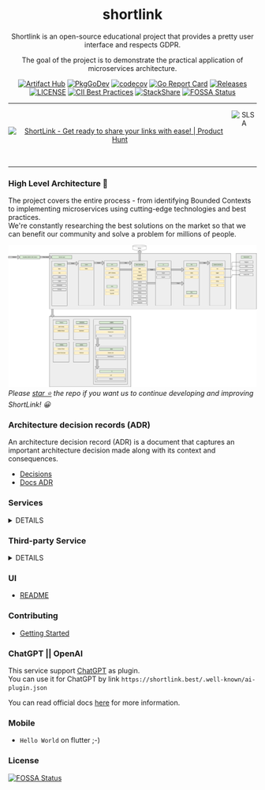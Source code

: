 <div align="center">

# shortlink 

Shortlink is an open-source educational project that provides a pretty user interface and respects GDPR. 

The goal of the project is to demonstrate the practical application of microservices architecture.

[![Artifact Hub](https://img.shields.io/endpoint?url=https://artifacthub.io/badge/repository/shortlink)](https://artifacthub.io/packages/search?repo=shortlink)
[![PkgGoDev](https://pkg.go.dev/badge/mod/github.com/shortlink-org/shortlink)](https://pkg.go.dev/mod/github.com/shortlink-org/shortlink)
[![codecov](https://codecov.io/gh/shortlink-org/shortlink/branch/main/graph/badge.svg?token=Wxz5bI4QzF)](https://codecov.io/gh/shortlink-org/shortlink)
[![Go Report Card](https://goreportcard.com/badge/github.com/shortlink-org/shortlink)](https://goreportcard.com/report/github.com/shortlink-org/shortlink)
[![Releases](https://img.shields.io/github/release-pre/shortlink-org/shortlink.svg)](https://github.com/shortlink-org/shortlink/releases)
[![LICENSE](https://img.shields.io/github/license/shortlink-org/shortlink.svg)](https://github.com/shortlink-org/shortlink/blob/main/LICENSE)
[![CII Best Practices](https://bestpractices.coreinfrastructure.org/projects/3510/badge)](https://bestpractices.coreinfrastructure.org/projects/3510)
[![StackShare](http://img.shields.io/badge/tech-stack-0690fa.svg?style=flat)](https://stackshare.io/shortlink-org/shortlink)
[![FOSSA Status](https://app.fossa.com/api/projects/custom%2B396%2Fgithub.com%2Fshortlink-org%2Fshortlink.svg?type=shield)](https://app.fossa.com/projects/custom%2B396%2Fgithub.com%2Fshortlink-org%2Fshortlink?ref=badge_shield)

<hr />

<div style="align-items: center; display: flex;">
  <a href="https://www.producthunt.com/posts/shortlink-2?utm_source=badge-featured&utm_medium=badge&utm_souce=badge-shortlink&#0045;2" target="_blank"><img src="https://api.producthunt.com/widgets/embed-image/v1/featured.svg?post_id=374140&theme=light" alt="ShortLink - Get&#0032;ready&#0032;to&#0032;share&#0032;your&#0032;links&#0032;with&#0032;ease&#0033; | Product Hunt" style="width: 250px; height: 54px;" width="250" height="54" /></a>
  <img height="100px" src="https://slsa.dev/images/SLSA-Badge-full-level1.svg" alt="SLSA">
</div>

</div>
<hr />

### High Level Architecture 🚀

The project covers the entire process - from identifying Bounded Contexts to implementing microservices using
cutting-edge technologies and best practices.  
We're constantly researching the best solutions on the market so that we can benefit our
community and solve a problem for millions of people.

![shortlink-architecture](./docs/shortlink-architecture.png)
_Please [star ⭐](https://github.com/shortlink-org/shortlink/stargazers) the repo if you want us to continue developing and improving ShortLink! 😀_


### Architecture decision records (ADR)

An architecture decision record (ADR) is a document that captures an important architecture decision 
made along with its context and consequences.

+ [Decisions](./docs/ADR/decisions)
+ [Docs ADR](https://github.com/joelparkerhenderson/architecture-decision-record)

### Services

<details><summary>DETAILS</summary>
<p>

| Bounded Context       | Service          | Description                                                                       | Language/Framework | Docs                                                                        | Status                                                                                                                                                                  |
|-----------------------|------------------|-----------------------------------------------------------------------------------|--------------------|-----------------------------------------------------------------------------|-------------------------------------------------------------------------------------------------------------------------------------------------------------------------|
| API Boundary          | api-cloudevents  | Internal GateWay                                                                  | Go                 | [docs](./internal/services/api-gateway/README.md)                           | [![App Status](https://argo.shortlink.best/api/badge?name=shortlink-api-cloudevents&revision=true)](https://argo.shortlink.best/applications/shortlink-api-cloudevents) |
| API Boundary          | api-graphql      | Internal GateWay                                                                  | Go                 | [docs](./internal/services/api-gateway/README.md)                           | [![App Status](https://argo.shortlink.best/api/badge?name=shortlink-api-graphql&revision=true)](https://argo.shortlink.best/applications/shortlink-api-graphql)         |
| API Boundary          | api-grpc-web     | Internal GateWay                                                                  | Go                 | [docs](./internal/services/api-gateway/README.md)                           | [![App Status](https://argo.shortlink.best/api/badge?name=shortlink-api-grpc-web&revision=true)](https://argo.shortlink.best/applications/shortlink-api-grpc-web)       |
| API Boundary          | api-http         | Internal GateWay                                                                  | Go                 | [docs](./internal/services/api-gateway/README.md)                           | [![App Status](https://argo.shortlink.best/api/badge?name=shortlink-api-http&revision=true)](https://argo.shortlink.best/applications/shortlink-api-http)               |
| API Boundary          | api-ws           | Websocket service                                                                 | Go                 | [docs](./internal/services/api-gateway/gateways/ws/README.md)               | [![App Status](https://argo.shortlink.best/api/badge?name=shortlink-api-ws&revision=true)](https://argo.shortlink.best/applications/shortlink-api-ws)                   |
| API Boundary          | bff-web          | BFF for web                                                                       | Go                 | [docs](./internal/services/bff-web/README.md)                               | [![App Status](https://argo.shortlink.best/api/badge?name=shortlink-bff-web&revision=true)](https://argo.shortlink.best/applications/shortlink-bff-web)                 |
| Payment Boundary      | billing          | Billing service                                                                   | Go                 | [docs](./internal/services/billing/README.md)                               | [![App Status](https://argo.shortlink.best/api/badge?name=shortlink-billing&revision=true)](https://argo.shortlink.best/applications/shortlink-billing)                 |
| Payment Boundary      | wallet           | Wallet service                                                                    | Go (Solidity)      | [docs](./internal/services/wallet/README.md)                                |                                                                                                                                                                         |
| Notification Boundary | bot              | Telegram bot                                                                      | JAVA               | [docs](./internal/services/bot/README.md)                                   |                                                                                                                                                                         |                                                                    
| Notification Boundary | newsletter       | Newsletter service                                                                | Rust               | [docs](./internal/services/newsletter/README.md)                            | [![App Status](https://argo.shortlink.best/api/badge?name=shortlink-newsletter&revision=true)](https://argo.shortlink.best/applications/shortlink-newsletter)           |                                                              
| Notification Boundary | notify           | Send notify to smtp, slack, telegram                                              | Go                 | [docs](./internal/services/notify/README.md)                                | [![App Status](https://argo.shortlink.best/api/badge?name=shortlink-notify&revision=true)](https://argo.shortlink.best/applications/shortlink-notify)                   |                                                                  
| Chat Boundary         | chat             | Chat service                                                                      | Elixir (Phoenix)   | [docs](./internal/services/chat/README.md)                                  | [![App Status](https://argo.shortlink.best/api/badge?name=shortlink-chat&revision=true)](https://argo.shortlink.best/applications/shortlink-chat)                       |                                                                   
| Integration Boundary  | chrome-extension | Chrome extension                                                                  | JavaScript         | [docs](./internal/extension/chrome-extension/README.md)                     |                                                                                                                                                                         |                                                                         
| Integration Boundary  | ai-plugin        | ChatGPT plugin                                                                    | JSON               | [docs](./ui/nx-monorepo/packages/landing/public/.well-known/ai-plugin.json) |                                                                                                                                                                         |
| ShortDB Boundary      | shortdb          | Custom database                                                                   | Go                 | [docs](./internal/services/shortdb/README.md)                               | [![App Status](https://argo.shortlink.best/api/badge?name=shortldb&revision=true)](https://argo.shortlink.best/applications/shortldb)                                   |                                                                          
| ShortDB Boundary      | shortdb-operator | Kubernetes Operator for [shortdb](./internal/services/shortdb/README.md) database | Go                 | [docs](./internal/services/shortdb-operator/README.md)                      | [![App Status](https://argo.shortlink.best/api/badge?name=shortldb-operator&revision=true)](https://argo.shortlink.best/applications/shortldb-operator)                 |                                                                 
| Platform Boundary     | csi              | CSI example                                                                       | Go                 | [docs](./internal/services/csi/README.md)                                   | [![App Status](https://argo.shortlink.best/api/badge?name=shortlink-csi&revision=true)](https://argo.shortlink.best/applications/shortlink-csi)                         |                                                                     
| Platform Boundary     | logger           | Logger service                                                                    | Go                 | [docs](./internal/services/logger/README.md)                                | [![App Status](https://argo.shortlink.best/api/badge?name=shortlink-logger&revision=true)](https://argo.shortlink.best/applications/shortlink-logger)                   |                                                                  
| Platform Boundary     | shortctl         | Shortlink CLI                                                                     | Go                 | [docs](./internal/services/cli/README.md)                                   |                                                                                                                                                                         |                                                                   
| Link Boundary         | link             | Link service                                                                      | Go                 | [docs](./internal/services/api-gateway/README.md)                           | [![App Status](https://argo.shortlink.best/api/badge?name=shortlink-link&revision=true)](https://argo.shortlink.best/applications/shortlink-link)                       |                                                                    
| Link Boundary         | proxy            | Proxy service for redirect to original URL                                        | TypeScript         | [docs](./internal/services/proxy/README.md)                                 | [![App Status](https://argo.shortlink.best/api/badge?name=shortlink-proxy&revision=true)](https://argo.shortlink.best/applications/shortlink-proxy)                     |                                                                   
| Link Boundary         | metadata         | Parser site by API                                                                | Go                 | [docs](./internal/services/metadata/README.md)                              | [![App Status](https://argo.shortlink.best/api/badge?name=shortlink-metadata&revision=true)](https://argo.shortlink.best/applications/shortlink-metadata)               |                                                                
| Marketing Boundary    | referral         | Referral program                                                                  | Python             | [docs](./internal/services/referral/README.md)                              | [![App Status](https://argo.shortlink.best/api/badge?name=shortlink-referral&revision=true)](https://argo.shortlink.best/applications/shortlink-referral)               |                                                                
| Marketing Boundary    | stats            | Stats server                                                                      | CPP                | [docs](./internal/services/stats/README.md)                                 | [![App Status](https://argo.shortlink.best/api/badge?name=shortlink-stats&revision=true)](https://argo.shortlink.best/applications/shortlink-stats)                     |                                                                   
| Delivery Boundary     | merch            | Merch store                                                                       | Coming soon        | [docs](./internal/services/merch/README.md)                                 | [![App Status](https://argo.shortlink.best/api/badge?name=shortlink-merch&revision=true)](https://argo.shortlink.best/applications/shortlink-merch)                     |                                                                   
| Delivery Boundary     | support          | Support service                                                                   | PHP                | [docs](./internal/services/support/README.md)                               | [![App Status](https://argo.shortlink.best/api/badge?name=shortlink-support&revision=true)](https://argo.shortlink.best/applications/shortlink-support)                 |                                                                 
| Search Boundary       | search           | Search service                                                                    | Coming soon        | [docs](./internal/services/search/README.md)                                | [![App Status](https://argo.shortlink.best/api/badge?name=shortlink-search&revision=true)](https://argo.shortlink.best/applications/shortlink-search)                   |                                                                  

</p>
</details>

### Third-party Service

<details><summary>DETAILS</summary>
<p>

| Service       | Description                                                             | Language/Framework | Docs                                                | Status                                                                                                                                                  |
|---------------|-------------------------------------------------------------------------|--------------------|-----------------------------------------------------|---------------------------------------------------------------------------------------------------------------------------------------------------------|
| ory/kratos    | User management service                                                 | Go                 | [docs](https://www.ory.sh/kratos/docs/)             | [![App Status](https://argo.shortlink.best/api/badge?name=auth&revision=true)](https://argo.shortlink.best/applications/auth)                     |          
| ory/hydra     | OAuth 2.0 Provider                                                      | Go                 | [docs](https://www.ory.sh/keto/docs/)               | [![App Status](https://argo.shortlink.best/api/badge?name=auth&revision=true)](https://argo.shortlink.best/applications/auth)                     |          
| backstage     | Backstage is an open platform for building developer portals.           | TypeScript         | [docs](https://backstage.io/docs/)                  | [![App Status](https://argo.shortlink.best/api/badge?name=backstage&revision=true)](https://argo.shortlink.best/applications/backstage)           |    
| grafana       | Grafana is the open source analytics & monitoring solution for          | More               | [docs](https://grafana.com/docs/)                   | [![App Status](https://argo.shortlink.best/api/badge?name=grafana&revision=true)](https://argo.shortlink.best/applications/grafana)               |       
| cert-manager  | Automatically provision and manage TLS certificates in Kubernetes       | Go                 | [docs](https://cert-manager.io/docs/)               | [![App Status](https://argo.shortlink.best/api/badge?name=cert-manager&revision=true)](https://argo.shortlink.best/applications/cert-manager)     |  
| istio         | Istio is an open platform to connect, manage, and secure microservices. | Go                 | [docs](https://istio.io/latest/docs/)               | [![App Status](https://argo.shortlink.best/api/badge?name=istio&revision=true)](https://argo.shortlink.best/applications/istio)                   |         
| nginx-ingress | Ingress controller for Kubernetes using NGINX                           | Go                 | [docs](https://kubernetes.github.io/ingress-nginx/) | [![App Status](https://argo.shortlink.best/api/badge?name=nginx-ingress&revision=true)](https://argo.shortlink.best/applications/nginx-ingress)   | 
| kafka         | Kafka is used as a message broker                                       | Java               | [docs](https://kafka.apache.org/)                   | [![App Status](https://argo.shortlink.best/api/badge?name=kafka&revision=true)](https://argo.shortlink.best/applications/kafka)                   |         
| keycloak      | Keycloak is an open source identity and access management solution      | Java               | [docs](https://www.keycloak.org/documentation.html) | [![App Status](https://argo.shortlink.best/api/badge?name=keycloak&revision=true)](https://argo.shortlink.best/applications/keycloak)             | 

</p>
</details>

### UI

 - [README](./ui/nx-monorepo/README.md)

### Contributing

 - [Getting Started](./CONTRIBUTING.md#getting-started)

### ChatGPT || OpenAI

This service support [ChatGPT](https://chat.openai.com/chat) as plugin.  
You can use it for ChatGPT by link `https://shortlink.best/.well-known/ai-plugin.json`

You can read official docs [here](https://platform.openai.com/docs/plugins/getting-started/running-a-plugin) for more information.

### Mobile

+ `Hello World` on flutter ;-)

### License

[![FOSSA Status](https://app.fossa.com/api/projects/custom%2B396%2Fgithub.com%2Fshortlink-org%2Fshortlink.svg?type=large)](https://app.fossa.com/projects/custom%2B396%2Fgithub.com%2Fshortlink-org%2Fshortlink?ref=badge_large)

[mergify]: https://mergify.io

[mergify-status]: https://img.shields.io/endpoint.svg?url=https://dashboard.mergify.io/badges/shortlink-org/shortlink&style=flat
